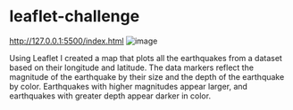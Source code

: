 # leaflet-challenge

http://127.0.0.1:5500/index.html
![image](https://github.com/afoy23/leaflet-challenge/assets/126893877/2892eb95-7751-4d8e-9658-87c45463678d)


Using Leaflet I created a map that plots all the earthquakes from a dataset based on their longitude and latitude.  The data markers reflect the magnitude of the earthquake by their size and the depth of the earthquake by color. Earthquakes with higher magnitudes appear larger, and earthquakes with greater depth appear darker in color.
